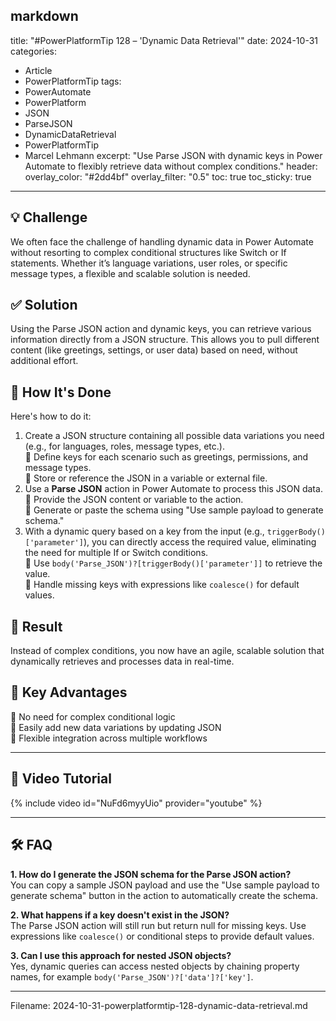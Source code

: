 markdown
---
title: "#PowerPlatformTip 128 – 'Dynamic Data Retrieval'"
date: 2024-10-31
categories:
  - Article
  - PowerPlatformTip
tags:
  - PowerAutomate
  - PowerPlatform
  - JSON
  - ParseJSON
  - DynamicDataRetrieval
  - PowerPlatformTip
  - Marcel Lehmann
excerpt: "Use Parse JSON with dynamic keys in Power Automate to flexibly retrieve data without complex conditions."
header:
  overlay_color: "#2dd4bf"
  overlay_filter: "0.5"
toc: true
toc_sticky: true
---

## 💡 Challenge
We often face the challenge of handling dynamic data in Power Automate without resorting to complex conditional structures like Switch or If statements. Whether it’s language variations, user roles, or specific message types, a flexible and scalable solution is needed.

## ✅ Solution
Using the Parse JSON action and dynamic keys, you can retrieve various information directly from a JSON structure. This allows you to pull different content (like greetings, settings, or user data) based on need, without additional effort.

## 🔧 How It's Done
Here's how to do it:
1. Create a JSON structure containing all possible data variations you need (e.g., for languages, roles, message types, etc.).  
   🔸 Define keys for each scenario such as greetings, permissions, and message types.  
   🔸 Store or reference the JSON in a variable or external file.  
2. Use a **Parse JSON** action in Power Automate to process this JSON data.  
   🔸 Provide the JSON content or variable to the action.  
   🔸 Generate or paste the schema using "Use sample payload to generate schema."  
3. With a dynamic query based on a key from the input (e.g., `triggerBody()['parameter']`), you can directly access the required value, eliminating the need for multiple If or Switch conditions.  
   🔸 Use `body('Parse_JSON')?[triggerBody()['parameter']]` to retrieve the value.  
   🔸 Handle missing keys with expressions like `coalesce()` for default values.

## 🎉 Result
Instead of complex conditions, you now have an agile, scalable solution that dynamically retrieves and processes data in real-time.

## 🌟 Key Advantages
🔸 No need for complex conditional logic  
🔸 Easily add new data variations by updating JSON  
🔸 Flexible integration across multiple workflows  

---

## 🎥 Video Tutorial
{% include video id="NuFd6myyUio" provider="youtube" %}

---

## 🛠️ FAQ
**1. How do I generate the JSON schema for the Parse JSON action?**  
You can copy a sample JSON payload and use the "Use sample payload to generate schema" button in the action to automatically create the schema.

**2. What happens if a key doesn't exist in the JSON?**  
The Parse JSON action will still run but return null for missing keys. Use expressions like `coalesce()` or conditional steps to provide default values.

**3. Can I use this approach for nested JSON objects?**  
Yes, dynamic queries can access nested objects by chaining property names, for example `body('Parse_JSON')?['data']?['key']`.

---
  
Filename: 2024-10-31-powerplatformtip-128-dynamic-data-retrieval.md  

